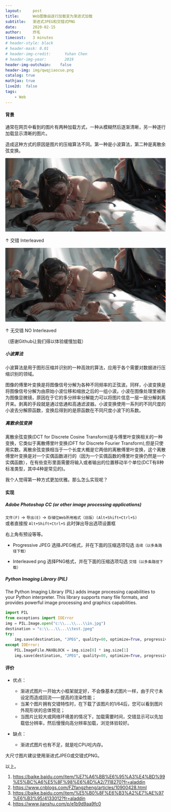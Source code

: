 ```yaml
---
layout:     post
title:      Web图像由逐行加载变为渐进式加载
subtitle:   渐进式JPEG和交错式PNG
date:       2020-02-15
author:     炸毛
timecost:   3 minutes
# header-style: black
# header-mask: 0.01
# header-img-credit:      Yuhan Chen
# header-img-year:        2019 
header-img-outchain:    false
header-img: img/qwqjiaocuo.png
catalog: true
mathjax: true
live2d:  false
tags:
    - Web
---
```


#### 背景

通常在网页中看到的图片有两种加载方式，一种从模糊然后逐渐清晰，另一种逐行加载显示清晰的图片。

造成这种方式的原因是图片的压缩算法不同。第一种是小波算法，第二种是离散余弦变换。

![Interleaved](/img/qwqjiaocuo.png)

↑ 交错 Interleaved

![NO Interleaved](/img/qwqnojiaocuo.png)

↑ 无交错 NO Interleaved

（感谢Github让我们得以体验缓慢加载）

##### 小波算法

小波算法是用于图形压缩并识别的一种高效的算法，应用于各个需要对数据进行压缩识别的领域。 

图像的傅里叶变换是将图像信号分解为各种不同频率的正弦波。同样，小波变换是将图像信号分解为由原始小波位移和缩放之后的一组小波。小波在图像处理里被称为图像显微镜，原因在于它的多分辨率分解能力可以将图片信息一层一层分解剥离开来。剥离的手段就是通过低通和高通滤波器。小波变换使用一系列的不同尺度的小波去分解原函数，变换后得到的是原函数在不同尺度小波下的系数。

##### 离散余弦变换

离散余弦变换(DCT for Discrete Cosine Transform)是与傅里叶变换相关的一种变换，它类似于离散傅里叶变换(DFT for Discrete Fourier Transform),但是只使用实数。离散余弦变换相当于一个长度大概是它两倍的离散傅里叶变换，这个离散傅里叶变换是对一个实偶函数进行的（因为一个实偶函数的傅里叶变换仍然是一个实偶函数），在有些变形里面需要将输入或者输出的位置移动半个单位(DCT有8种标准类型，其中4种是常见的)。

我个人觉得第一种方式更加优雅。那么怎么实现呢？

#### 实现

##### Adobe Photoshop CC (or other image processing applications)

`文件(F)` -> `导出(E)` -> `存储位Web所用格式（旧版）(Alt+Shift+Ctrl+S)`  
或者直接按 `Alt+Shift+Ctrl+S` 此时弹出导出选项设置框

右上角有预设等等。 

- Progressive JPEG
选择JPEG格式，并在下面的压缩选项勾选 `连续（以多条路径下载）`

- Interleaved png
选择PNG格式，并在下面的压缩选项勾选 `交错（以多条路径下载）`

##### Python Imaging Library (PIL)

The Python Imaging Library (PIL) adds image processing capabilities to your Python interpreter. This library supports many file formats, and provides powerful image processing and graphics capabilities.

```python
import PIL
from exceptions import IOError
img = PIL.Image.open("c:\\...\\...\\in.jpg")
destination = "c:\\...\\...\\test.jpeg"
try:
    img.save(destination, "JPEG", quality=80, optimize=True, progressive=True)
except IOError:
    PIL.ImageFile.MAXBLOCK = img.size[0] * img.size[1]
    img.save(destination, "JPEG", quality=80, optimize=True, progressive=True)
```

#### 评价

- 优点：
  - 渐进式图片一开始大小框架就定好，不会像基本式图片一样，由于尺寸未设定而造成回流——提高的渲染性能；
  - 当某个图片拥有交错特性时，在下载了该图片的1/64后，您可以看到图片外观形状的总体预览；
  - 当图片比较大或网络环境差的情况下，加载需要时间，交错显示可以先加载低分辨率，然后慢慢向高分辨率加载，浏览体验较好。

- 缺点：
  - 渐进式图片也有不足，就是吃CPU吃内存。

大尺寸图片建议使用渐进式JPEG或交错式PNG。  

以上。

1. <https://baike.baidu.com/item/%E7%A6%BB%E6%95%A3%E4%BD%99%E5%BC%A6%E5%8F%98%E6%8D%A2/7118270?fr=aladdin>
2. <https://www.cnblogs.com/FZfangzheng/articles/10900428.html>
3. <https://baike.baidu.com/item/%E5%B0%8F%E6%B3%A2%E7%AE%97%E6%B3%95/4133012?fr=aladdin>
4. <https://www.jianshu.com/p/e1b9d9aa9fc0>